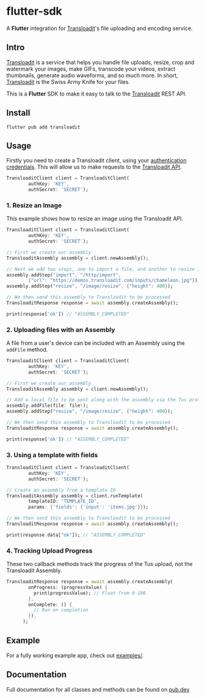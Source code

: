 # flutter-sdk

A **Flutter** integration for [Transloadit](https://transloadit.com/)'s file uploading and encoding service.

## Intro

[Transloadit](https://transloadit.com) is a service that helps you handle file uploads, resize, crop and watermark your images, make GIFs, transcode your videos, extract thumbnails, generate audio waveforms, and so much more. In short, [Transloadit](https://transloadit.com) is the Swiss Army Knife for your files.

This is a **Flutter** SDK to make it easy to talk to the [Transloadit](https://transloadit.com) REST API.

## Install

```
flutter pub add transloadit
```

## Usage

Firstly you need to create a Transloadit client, using your [authentication credentials](https://transloadit.com/accounts/credentials). This will allow us to make requests to the [Transloadit API](https://transloadit.com/docs/api/).

```dart
TransloaditClient client = TransloaditClient(
        authKey: 'KEY',
        authSecret: 'SECRET');
```

### 1. Resize an Image

This example shows how to resize an image using the Transloadit API.

```dart
TransloaditClient client = TransloaditClient(
        authKey: 'KEY',
        authSecret: 'SECRET');

// First we create our assembly
TransloaditAssembly assembly = client.newAssembly();

// Next we add two steps, one to import a file, and another to resize it to 400px tall
assembly.addStep("import", "/http/import",
        {"url": "https://demos.transloadit.com/inputs/chameleon.jpg"});
assembly.addStep("resize", "/image/resize", {"height": 400});

// We then send this assembly to Transloadit to be processed
TransloaditResponse response = await assembly.createAssembly();

print(response['ok']) // "ASSEMBLY_COMPLETED"
```

### 2. Uploading files with an Assembly

A file from a user's device can be included with an Assembly using the `addFile` method.

```dart
TransloaditClient client = TransloaditClient(
        authKey: 'KEY',
        authSecret: 'SECRET');

// First we create our assembly
TransloaditAssembly assembly = client.newAssembly();

// Add a local file to be sent along with the assembly via the Tus protocol
assembly.addFile(file: file!);
assembly.addStep("resize", "/image/resize", {"height": 400});

// We then send this assembly to Transloadit to be processed
TransloaditResponse response = await assembly.createAssembly();

print(response['ok']) // "ASSEMBLY_COMPLETED"
```

### 3. Using a template with fields

```dart
TransloaditClient client = TransloaditClient(
        authKey: 'KEY',
        authSecret: 'SECRET');

// Create an assembly from a template ID
TransloaditAssembly assembly = client.runTemplate(
        templateID: 'TEMPLATE_ID',
        params: {'fields': {'input': 'items.jpg'}});

// We then send this assembly to Transloadit to be processed
TransloaditResponse response = await assembly.createAssembly();

print(response.data["ok"]); // "ASSEMBLY_COMPLETED"
```

### 4. Tracking Upload Progress

These two callback methods track the progress of the Tus upload, not the Transloadit Assembly.

```dart
TransloaditResponse response = await assembly.createAssembly(
        onProgress: (progressValue) {
          print(progressValue); // Float from 0-100
        },
        onComplete: () {
          // Run on completion
        }),
      );
```

## Example

For a fully working example app, check out [examples/](https://github.com/Missing-Tech/transloadit-flutter-sdk/tree/main/example).

## Documentation

Full documentation for all classes and methods can be found on [pub.dev](https://pub.dev/documentation/transloadit/latest/)

